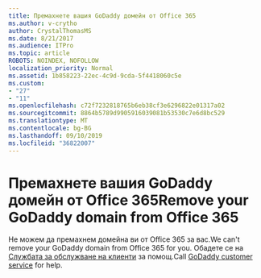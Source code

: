 ```yaml
---
title: Премахнете вашия GoDaddy домейн от Office 365
ms.author: v-crytho
author: CrystalThomasMS
ms.date: 8/21/2017
ms.audience: ITPro
ms.topic: article
ROBOTS: NOINDEX, NOFOLLOW
localization_priority: Normal
ms.assetid: 1b858223-22ec-4c9d-9cda-5f4418060c5e
ms.custom:
- "27"
- "11"
ms.openlocfilehash: c72f7232818765b6eb38cf3e6296822e01317a02
ms.sourcegitcommit: 8864b5789d9905916039081b53530c7e6d8bc529
ms.translationtype: MT
ms.contentlocale: bg-BG
ms.lasthandoff: 09/10/2019
ms.locfileid: "36822007"
---
```

# <a name="remove-your-godaddy-domain-from-office-365"></a><span data-ttu-id="ca2e1-102">Премахнете вашия GoDaddy домейн от Office 365</span><span class="sxs-lookup"><span data-stu-id="ca2e1-102">Remove your GoDaddy domain from Office 365</span></span>

<span data-ttu-id="ca2e1-103">Не можем да премахнем домейна ви от Office 365 за вас.</span><span class="sxs-lookup"><span data-stu-id="ca2e1-103">We can't remove your GoDaddy domain from Office 365 for you.</span></span> <span data-ttu-id="ca2e1-104">Обадете се на [Службата за обслужване на клиенти](https://aka.ms/contact-godaddy) за помощ.</span><span class="sxs-lookup"><span data-stu-id="ca2e1-104">Call [GoDaddy customer service](https://aka.ms/contact-godaddy) for help.</span></span>
  